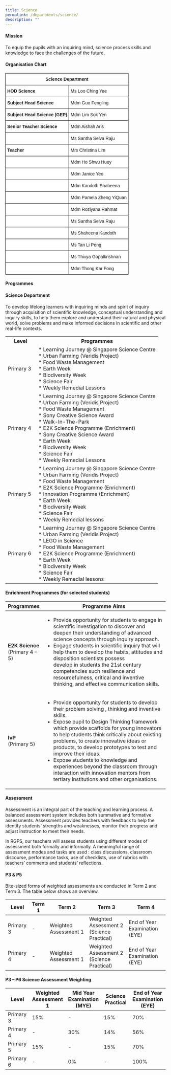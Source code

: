 ```yaml
---
title: Science
permalink: /departments/science/
description: ""
---
```

#### **Mission**

To equip the pupils with an inquiring mind, science process skills and knowledge to face the challenges of the future.

#### **Organisation Chart**

<style type="text/css">
.tg  {border-collapse:collapse;border-spacing:0;}
.tg td{border-color:black;border-style:solid;border-width:1px;font-family:Arial, sans-serif;font-size:14px;
  overflow:hidden;padding:10px 5px;word-break:normal;}
.tg th{border-color:black;border-style:solid;border-width:1px;font-family:Arial, sans-serif;font-size:14px;
  font-weight:normal;overflow:hidden;padding:10px 5px;word-break:normal;}
.tg .tg-baqh{text-align:center;vertical-align:top}
.tg .tg-dgl5{background-color:#FFF;font-weight:bold;text-align:left;vertical-align:top}
.tg .tg-ktyi{background-color:#FFF;text-align:left;vertical-align:top}
</style>
<table class="tg">
<thead>
  <tr>
    <th class="tg-baqh" colspan="2"><span style="font-weight:bold">Science Department</span></th>
  </tr>
</thead>
<tbody>
  <tr>
    <td class="tg-dgl5">HOD Science</td>
    <td class="tg-ktyi">Ms Loo Ching Yee</td>
  </tr>
  <tr>
    <td class="tg-dgl5">Subject Head Science</td>
    <td class="tg-ktyi">Mdm Guo Fengling</td>
  </tr>
	<tr>
    <td class="tg-dgl5">Subject Head Science (GEP)</td>
    <td class="tg-ktyi">Mdm Lim Sok Yen</td>
  </tr>
  <tr>
    <td class="tg-dgl5">Senior Teacher Science</td>
    <td class="tg-ktyi">Mdm Aishah Aris</td>
  </tr>
  <tr>
    <td class="tg-ktyi"></td>
    <td class="tg-ktyi">Ms Santha Selva Raju</td>
  </tr>
  <tr>
    <td class="tg-dgl5">Teacher</td>
    <td class="tg-ktyi">Mrs Christina Lim</td>
  </tr>
  <tr>
    <td class="tg-ktyi"> </td>
    <td class="tg-ktyi">Mdm Ho Shwu Huey</td>
  </tr>
  <tr>
    <td class="tg-ktyi"> </td>
    <td class="tg-ktyi">Mdm Janice Yeo</td>
  </tr>
  <tr>
    <td class="tg-ktyi"> </td>
    <td class="tg-ktyi">Mdm Kandoth Shaheena</td>
  </tr>
	<tr>
    <td class="tg-ktyi"> </td>
    <td class="tg-ktyi">Mdm Pamela Zheng YiQuan</td>
  </tr>
  <tr>
    <td class="tg-ktyi"> </td>
    <td class="tg-ktyi">Mdm Roziyana Rahmat</td>
  </tr>
  <tr>
    <td class="tg-ktyi"> </td>
    <td class="tg-ktyi">Ms Santha Selva Raju</td>
  </tr>
	 <tr>
    <td class="tg-ktyi"> </td>
    <td class="tg-ktyi">Ms Shaheena Kandoth</td>
  </tr>
  <tr>
    <td class="tg-ktyi"> </td>
    <td class="tg-ktyi">Ms Tan Li Peng</td>
  </tr>
  <tr>
    <td class="tg-ktyi"> </td>
    <td class="tg-ktyi">Ms Thivya Gopalkrishnan</td>
  </tr>
  <tr>
    <td class="tg-ktyi"> </td>
    <td class="tg-ktyi">Mdm Thong Kar Fong</td>
  </tr>
</tbody>
</table>

#### **Programmes**

#### Science Department

To develop lifelong learners with inquiring minds and spirit of inquiry through acquisition of scientific knowledge, conceptual understanding and inquiry skills, to help them explore and understand their natural and physical world, solve problems and make informed decisions in scientific and other real-life contexts.

<table>
    <tr style ="width:100%">
        <th style ="width:20%">Level</th>
        <th style ="width:80%">Programmes</th>
    </tr>
    <tr>
        <td>Primary 3</td>
        <td>* Learning Journey @ Singapore Science Centre<br>
    * Urban Farming (Veridis Project)<br>
    * Food Waste Management<br>
    * Earth Week<br>
    * Biodiversity Week<br>
    * Science Fair<br>
    * Weekly Remedial Lessons</td>
    </tr>
    <tr>
        <td>Primary 4</td>
        <td>* Learning Journey @ Singapore Science Centre<br>
   * Urban Farming (Veridis Project)<br>
    * Food Waste Management<br>
    * Sony Creative Science Award<br>
   * Walk-In-The-Park<br>
   * E2K Science Programme (Enrichment)<br>
   * Sony Creative Science Award<br>
  * Earth Week<br>
   * Biodiversity Week<br>
    * Science Fair<br>
  * Weekly Remedial Lessons</td>
    </tr>
    <tr>
        <td>Primary 5</td>
        <td>* Learning Journey @ Singapore Science Centre<br>
    * Urban Farming (Veridis Project)<br>
    * Food Waste Management<br>
    * E2K Science Programme (Enrichment)<br>
    * Innovation Programme (Enrichment)<br>
    * Earth Week<br>
   * Biodiversity Week<br>
    * Science Fair<br>
   * Weekly Remedial lessons</td>
    </tr>
    <tr>
        <td>Primary 6</td>
        <td>* Learning Journey @ Singapore Science Centre<br>
  * Urban Farming (Veridis Project)<br>
   * LEGO in Science<br>
  * Food Waste Management<br>
   * E2K Science Programme (Enrichment)<br>
  * Earth Week<br>
   * Biodiversity Week<br>
    * Science Fair<br>
   * Weekly Remedial lessons</td>
    </tr>
</table>


#### **Enrichment Programmes (for selected students)**

<table style="width:100%">
<thead>
<tr>
<th style="width:20%">Programmes</th>
<th>Programme Aims</th>
</tr>
</thead>
<tbody>
<tr>
<td><strong>E2K Science</strong><br>(Primary 4 – 5)</td>
<td><ul><li>Provide opportunity for students to engage in scientific investigation to discover and deepen their understanding of advanced science concepts through inquiry approach. </li>
<li>Engage students in scientific inquiry that will help them to develop the habits, attitudes and disposition scientists possess<br>develop in students the 21st century competencies such resilience and resourcefulness, critical and inventive thinking, and effective communication skills.</li></ul></td></tr><tr><td>
	<strong>IvP</strong> <br>(Primary 5)</td>
	<td><ul><li>Provide opportunity for students to develop their problem solving , thinking and inventive skills. </li>
<li>Expose pupil to Design Thinking framework which provide scaffolds for young innovators to help students think critically about existing problems, to create innovative ideas or products, to develop prototypes to test and improve their ideas. </li>
<li>Expose students to knowledge and experiences beyond the classroom through interaction with innovation mentors from tertiary institutions and other organisations.</li></ul>
</td>
</tr>
</tbody>
</table>


#### **Assessment**

Assessment is an integral part of the teaching and learning process. A balanced assessment system includes both summative and formative assessments. Assessment provides teachers with feedback to help the identify students’ strengths and weaknesses, monitor their progress and adjust instruction to meet their needs.

In RGPS, our teachers will assess students using different modes of assessment both formally and informally. A meaningful range of assessment modes and tasks are used : class discussions, classroom discourse, performance tasks, use of checklists, use of rubrics with teachers’ comments and students’ reflections.

#### P3 & P5

Bite-sized forms of weighted assessments are conducted in Term 2 and Term 3. The table below shows an overview.

<table style="width:100%">
<thead>
<tr>
<th style="width:15%">Level</th>
<th style="width:10%">Term 1</th>
<th style="width:25%">Term 2</th>
<th style="width:25%">Term 3</th>
<th style="width:25%">Term 4</th>
</tr>
</thead>
<tbody>
<tr>
<td>Primary 3</td>
<td>-</td>
<td>Weighted Assessment 1</td>
<td>Weighted Assessment 2 (Science Practical)</td>
<td>End of Year Examination (EYE)</td>
</tr>
<tr>
<td>Primary 4</td>
<td>-</td>
<td>Weighted Assessment 1</td>
<td>Weighted Assessment 2 (Science Practical)</td>
<td>End of Year Examination (EYE)</td>
</tr>
</tbody>
</table>

#### P3 – P6 Science Assessment Weighting

<table style="width:100%">
<thead>
<tr>
<th style="width:16%">Level</th>
<th style="width:21%">Weighted Assessment 1</th>
<th style="width:21%">Mid Year Examination (MYE)</th>
<th style="width:21%">Science Practical</th>
<th style="width:21%">End of Year Examination (EYE)</th>
</tr>
</thead>
<tbody>
<tr>
<td>Primary 3</td>
<td>15%</td>
<td>-</td>
<td>15%</td>
<td>70%</td>
</tr>
<tr>
<td>Primary 4</td>
<td>-</td>
<td>30%</td>
<td>14%</td>
<td>56%</td>
</tr>
<tr>
<td>Primary 5</td>
<td>15%</td>
<td>-</td>
<td>15%</td>
<td>70%</td>
</tr>
<tr>
<td>Primary 6</td>
<td>-</td>
<td>0%</td>
<td>-</td>
<td>100%</td>
</tr>
</tbody>
</table>
